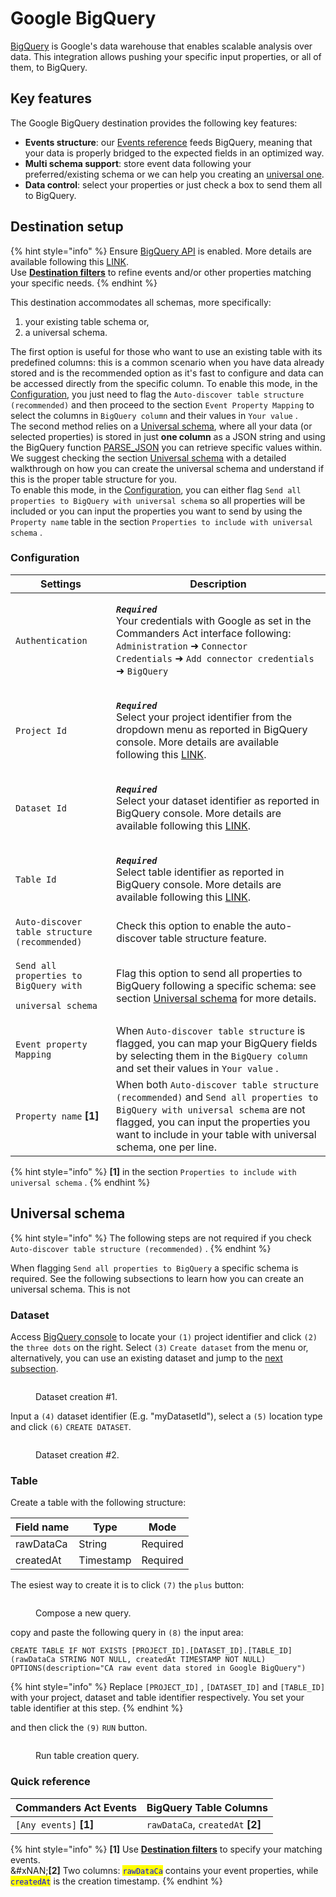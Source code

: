 # Google BigQuery

[BigQuery](https://cloud.google.com/bigquery/docs/introduction?hl=en) is Google's data warehouse that enables scalable analysis over data. This integration allows pushing your specific input properties, or all of them, to BigQuery.

## Key features

The Google BigQuery destination provides the following key features:

* **Events structure**: our [Events reference](https://community.commandersact.com/platform-x/developers/tracking/events-reference) feeds BigQuery, meaning that your data is properly bridged to the expected fields in an optimized way.
* **Multi schema support**: store event data following your preferred/existing schema or we can help you creating an [universal one](google-bigquery.md#universal-schema).
* **Data control**: select your properties or just check a box to send them all to BigQuery.

## Destination setup

{% hint style="info" %}
Ensure [BigQuery API](https://console.cloud.google.com/apis/library/bigquery.googleapis.com?project=gtm-mw9cdnc-ntexy) is enabled. More details are available following this [LINK](https://cloud.google.com/bigquery/docs/enable-transfer-service?hl=en#enable-api).\
Use [**Destination filters**](https://doc.commandersact.com/features/destinations/destination-filters) to refine events and/or other properties matching your specific needs.
{% endhint %}

This destination accommodates all schemas, more specifically:

1. your existing table schema or,
2. a universal schema.

The first option is useful for those who want to use an existing table with its predefined columns: this is a common scenario when you have data already stored and is the recommended option as it's fast to configure and data can be accessed directly from the specific column. To enable this mode, in the [Configuration](google-bigquery.md#configuration), you just need to flag the `Auto-discover table structure (recommended)` and then proceed to the section `Event Property Mapping`  to select the columns in `BigQuery column`  and their values in `Your value` . \
The second method relies on a [Universal schema](google-bigquery.md#universal-schema), where all your data (or selected properties) is stored in just **one column** as a JSON string and using the BigQuery function [PARSE\_JSON](https://cloud.google.com/bigquery/docs/reference/standard-sql/json_functions#parse_json) you can retrieve specific values within. We suggest checking the section [Universal schema](google-bigquery.md#universal-schema) with a detailed walkthrough on how you can create the universal schema and understand if this is the proper table structure for you.\
To enable this mode, in the [Configuration](google-bigquery.md#configuration), you can either flag `Send all properties to BigQuery with universal schema` so all properties will be included or you can input the properties you want to send by using the `Property name` table in the section  `Properties to include with universal schema` .

### Configuration

| Settings                                                                                      | Description                                                                                                                                                                                                                                                                   |
| --------------------------------------------------------------------------------------------- | ----------------------------------------------------------------------------------------------------------------------------------------------------------------------------------------------------------------------------------------------------------------------------- |
| `Authentication`                                                                              | <p><em><strong><code>Required</code></strong></em>   <br>Your credentials with Google as set in the Commanders Act interface following: <code>Administration</code> ➜ <code>Connector Credentials</code> ➜ <code>Add connector credentials</code> ➜ <code>BigQuery</code></p> |
| `Project Id`                                                                                  | <p><em><strong><code>Required</code></strong></em> <br>Select your project identifier from the dropdown menu as reported in BigQuery console. More details are available following this <a href="https://support.google.com/googleapi/answer/7014113?hl=en">LINK</a>.</p>     |
| `Dataset Id`                                                                                  | <p><em><strong><code>Required</code></strong></em> <br>Select your dataset identifier as reported in BigQuery console. More details are available following this <a href="https://cloud.google.com/bigquery/docs/datasets-intro?hl=en">LINK</a>.</p>                          |
| `Table Id`                                                                                    | <p><em><strong><code>Required</code></strong></em> <br>Select table identifier as reported in BigQuery console. More details are available following this <a href="https://cloud.google.com/bigquery/docs/tables-intro?hl=en">LINK</a>.</p>                                   |
| `Auto-discover table structure (recommended)`                                                 | Check this option to enable the auto-discover table structure feature.                                                                                                                                                                                                        |
| <p><code>Send all properties to BigQuery with</code> </p><p><code>universal schema</code></p> | Flag this option to send all properties to BigQuery following a specific schema: see section [Universal schema](google-bigquery.md#universal-schema) for more details.                                                                                                        |
| `Event property Mapping`                                                                      | When `Auto-discover table structure`  is flagged, you can map your BigQuery fields by selecting them in the `BigQuery column` and set their values in `Your value` .                                                                                                          |
| `Property name` **\[1]**                                                                      | When both `Auto-discover table structure (recommended)` and `Send all properties to BigQuery with universal schema` are not flagged, you can input the properties you want to include in your table with universal schema, one per line.                                      |

{% hint style="info" %}
**\[1]** in the section `Properties to include with universal schema` .
{% endhint %}

## Universal schema

{% hint style="info" %}
The following steps are not required if you check `Auto-discover table structure (recommended)` .
{% endhint %}

When flagging `Send all properties to BigQuery` a specific schema is required. See the following subsections to learn how you can create an universal schema. This is not&#x20;

### Dataset

Access [BigQuery console](https://console.cloud.google.com/) to locate your `(1)` project identifier and click `(2)` the `three dots` on the right. Select `(3)` `Create dataset` from the menu or, alternatively, you can use an existing dataset and jump to the [next subsection](google-bigquery.md#table).

<figure><img src="../../../../.gitbook/assets/bigquery_1 (2).png" alt=""><figcaption><p>Dataset creation #1.</p></figcaption></figure>

Input a `(4)` dataset identifier (E.g. "myDatasetId"), select a `(5)` location type and click `(6)` `CREATE DATASET`.

<figure><img src="../../../../.gitbook/assets/bigquery_2.png" alt=""><figcaption><p>Dataset creation #2.</p></figcaption></figure>

### Table

Create a table with the following structure:

| Field name | Type      | Mode     |
| ---------- | --------- | -------- |
| rawDataCa  | String    | Required |
| createdAt  | Timestamp | Required |

The esiest way to create it is to click `(7)` the `plus` button:

<figure><img src="../../../../.gitbook/assets/bigquery_3 (1).png" alt=""><figcaption><p>Compose a new query.</p></figcaption></figure>

copy and paste the following query in `(8)` the input area:

```powerquery
CREATE TABLE IF NOT EXISTS [PROJECT_ID].[DATASET_ID].[TABLE_ID] (rawDataCa STRING NOT NULL, createdAt TIMESTAMP NOT NULL) OPTIONS(description="CA raw event data stored in Google BigQuery")
```

{% hint style="info" %}
Replace `[PROJECT_ID]` , `[DATASET_ID]` and `[TABLE_ID]` with your project, dataset and table identifier respectively. You set your table identifier at this step.
{% endhint %}

and then click the `(9)` `RUN` button.

<figure><img src="../../../../.gitbook/assets/bigquery_4.png" alt=""><figcaption><p>Run table creation query.</p></figcaption></figure>

### Quick reference

| Commanders Act Events   | BigQuery Table Columns             |
| ----------------------- | ---------------------------------- |
| `[Any events]` **\[1]** | `rawDataCa`, `createdAt` **\[2]**  |

{% hint style="info" %}
**\[1]** Use [**Destination filters**](https://doc.commandersact.com/features/destinations/destination-filters) to specify your matching events.\
&#xNAN;**\[2]** Two columns: <mark style="color:blue;">`rawDataCa`</mark> contains your event properties, while <mark style="color:blue;">`createdAt`</mark> is the creation timestamp.
{% endhint %}

